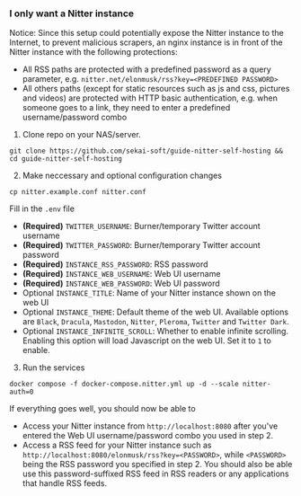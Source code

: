 ### I only want a Nitter instance
Notice: Since this setup could potentially expose the Nitter instance to the Internet, to prevent malicious scrapers, an nginx instance is in front of the Nitter instance with the following protections:

* All RSS paths are protected with a predefined password as a query parameter, e.g. `nitter.net/elonmusk/rss?key=<PREDEFINED PASSWORD>`
* All others paths (except for static resources such as js and css, pictures and videos) are protected with HTTP basic authentication, e.g. when someone goes to a link, they need to enter a predefined username/password combo

1. Clone repo on your NAS/server.
```
git clone https://github.com/sekai-soft/guide-nitter-self-hosting && cd guide-nitter-self-hosting
```

2. Make neccessary and optional configuration changes
```
cp nitter.example.conf nitter.conf
```
Fill in the `.env` file
* **(Required)** `TWITTER_USERNAME`: Burner/temporary Twitter account username
* **(Required)** `TWITTER_PASSWORD`: Burner/temporary Twitter account password
* **(Required)** `INSTANCE_RSS_PASSWORD`: RSS password
* **(Required)** `INSTANCE_WEB_USERNAME`: Web UI username
* **(Required)** `INSTANCE_WEB_PASSWORD`: Web UI password
* Optional `INSTANCE_TITLE`: Name of your Nitter instance shown on the web UI
* Optional `INSTANCE_THEME`: Default theme of the web UI. Available options are `Black`, `Dracula`, `Mastodon`, `Nitter`, `Pleroma`, `Twitter` and `Twitter Dark`.
* Optional `INSTANCE_INFINITE_SCROLL`: Whether to enable infinite scrolling. Enabling this option will load Javascript on the web UI. Set it to `1` to enable.

3. Run the services
```
docker compose -f docker-compose.nitter.yml up -d --scale nitter-auth=0
```
If everything goes well, you should now be able to
* Access your Nitter instance from `http://localhost:8080` after you've entered the Web UI username/password combo you used in step 2.
* Access a RSS feed for your Nitter instance such as `http://localhost:8080/elonmusk/rss?key=<PASSWORD>`, while `<PASSWORD>` being the RSS password you specified in step 2. You should also be able use this password-suffixed RSS feed in RSS readers or any applications that handle RSS feeds.
